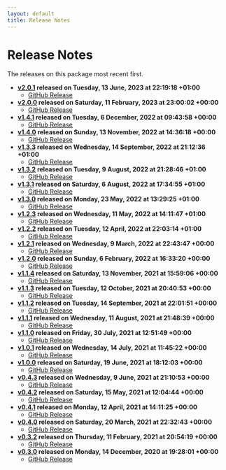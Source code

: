 ```yaml
---
layout: default
title: Release Notes
---
```


# Release Notes

The releases on this package most recent first.

- **[v2.0.1](release-notes-2.0.1.md) released on Tuesday, 13 June, 2023 at 22:19:18 +01:00**
  - [GitHub Release](https://github.com/Stravaig-Projects/Stravaig.Extensions.Logging.Diagnostics/releases/tag/v2.0.1)
- **[v2.0.0](release-notes-2.0.0.md) released on Saturday, 11 February, 2023 at 23:00:02 +00:00**
  - [GitHub Release](https://github.com/Stravaig-Projects/Stravaig.Extensions.Logging.Diagnostics/releases/tag/v2.0.0)
- **[v1.4.1](release-notes-1.4.1.md) released on Tuesday, 6 December, 2022 at 09:43:58 +00:00**
  - [GitHub Release](https://github.com/Stravaig-Projects/Stravaig.Extensions.Logging.Diagnostics/releases/tag/v1.4.1)
- **[v1.4.0](release-notes-1.4.0.md) released on Sunday, 13 November, 2022 at 14:36:18 +00:00**
  - [GitHub Release](https://github.com/Stravaig-Projects/Stravaig.Extensions.Logging.Diagnostics/releases/tag/v1.4.0)
- **[v1.3.3](release-notes-1.3.3.md) released on Wednesday, 14 September, 2022 at 21:12:36 +01:00**
  - [GitHub Release](https://github.com/Stravaig-Projects/Stravaig.Extensions.Logging.Diagnostics/releases/tag/v1.3.3)
- **[v1.3.2](release-notes-1.3.2.md) released on Tuesday, 9 August, 2022 at 21:28:46 +01:00**
  - [GitHub Release](https://github.com/Stravaig-Projects/Stravaig.Extensions.Logging.Diagnostics/releases/tag/v1.3.2)
- **[v1.3.1](release-notes-1.3.1.md) released on Saturday, 6 August, 2022 at 17:34:55 +01:00**
  - [GitHub Release](https://github.com/Stravaig-Projects/Stravaig.Extensions.Logging.Diagnostics/releases/tag/v1.3.1)
- **[v1.3.0](release-notes-1.3.0.md) released on Monday, 23 May, 2022 at 13:29:25 +01:00**
  - [GitHub Release](https://github.com/Stravaig-Projects/Stravaig.Extensions.Logging.Diagnostics/releases/tag/v1.3.0)
- **[v1.2.3](release-notes-1.2.3.md) released on Wednesday, 11 May, 2022 at 14:11:47 +01:00**
  - [GitHub Release](https://github.com/Stravaig-Projects/Stravaig.Extensions.Logging.Diagnostics/releases/tag/v1.2.3)
- **[v1.2.2](release-notes-1.2.2.md) released on Tuesday, 12 April, 2022 at 22:03:14 +01:00**
  - [GitHub Release](https://github.com/Stravaig-Projects/Stravaig.Extensions.Logging.Diagnostics/releases/tag/v1.2.2)
- **[v1.2.1](release-notes-1.2.1.md) released on Wednesday, 9 March, 2022 at 22:43:47 +00:00**
  - [GitHub Release](https://github.com/Stravaig-Projects/Stravaig.Extensions.Logging.Diagnostics/releases/tag/v1.2.1)
- **[v1.2.0](release-notes-1.2.0.md) released on Sunday, 6 February, 2022 at 16:33:20 +00:00**
  - [GitHub Release](https://github.com/Stravaig-Projects/Stravaig.Extensions.Logging.Diagnostics/releases/tag/v1.2.0)
- **[v1.1.4](release-notes-1.1.4.md) released on Saturday, 13 November, 2021 at 15:59:06 +00:00**
  - [GitHub Release](https://github.com/Stravaig-Projects/Stravaig.Extensions.Logging.Diagnostics/releases/tag/v1.1.4)
- **[v1.1.3](release-notes-1.1.3.md) released on Tuesday, 12 October, 2021 at 20:40:53 +00:00**
  - [GitHub Release](https://github.com/Stravaig-Projects/Stravaig.Extensions.Logging.Diagnostics/releases/tag/v1.1.3)
- **[v1.1.2](release-notes-1.1.2.md) released on Tuesday, 14 September, 2021 at 22:01:51 +00:00**
  - [GitHub Release](https://github.com/Stravaig-Projects/Stravaig.Extensions.Logging.Diagnostics/releases/tag/v1.1.2)
- **[v1.1.1](release-notes-1.1.1.md) released on Wednesday, 11 August, 2021 at 21:48:39 +00:00**
  - [GitHub Release](https://github.com/Stravaig-Projects/Stravaig.Extensions.Logging.Diagnostics/releases/tag/v1.1.1)
- **[v1.1.0](release-notes-1.1.0.md) released on Friday, 30 July, 2021 at 12:51:49 +00:00**
  - [GitHub Release](https://github.com/Stravaig-Projects/Stravaig.Extensions.Logging.Diagnostics/releases/tag/v1.1.0)
- **[v1.0.1](release-notes-1.0.1.md) released on Wednesday, 14 July, 2021 at 11:45:22 +00:00**
  - [GitHub Release](https://github.com/Stravaig-Projects/Stravaig.Extensions.Logging.Diagnostics/releases/tag/v1.0.1)
- **[v1.0.0](release-notes-1.0.0.md) released on Saturday, 19 June, 2021 at 18:12:03 +00:00**
  - [GitHub Release](https://github.com/Stravaig-Projects/Stravaig.Extensions.Logging.Diagnostics/releases/tag/v1.0.0)
- **[v0.4.3](release-notes-0.4.3.md) released on Wednesday, 9 June, 2021 at 21:10:53 +00:00**
  - [GitHub Release](https://github.com/Stravaig-Projects/Stravaig.Extensions.Logging.Diagnostics/releases/tag/v0.4.3)
- **[v0.4.2](release-notes-0.4.2.md) released on Saturday, 15 May, 2021 at 12:04:44 +00:00**
  - [GitHub Release](https://github.com/Stravaig-Projects/Stravaig.Extensions.Logging.Diagnostics/releases/tag/v0.4.2)
- **[v0.4.1](release-notes-0.4.1.md) released on Monday, 12 April, 2021 at 14:11:25 +00:00**
  - [GitHub Release](https://github.com/Stravaig-Projects/Stravaig.Extensions.Logging.Diagnostics/releases/tag/v0.4.1)
- **[v0.4.0](release-notes-0.4.0.md) released on Saturday, 20 March, 2021 at 22:32:43 +00:00**
  - [GitHub Release](https://github.com/Stravaig-Projects/Stravaig.Extensions.Logging.Diagnostics/releases/tag/v0.4.0)
- **[v0.3.2](release-notes-0.3.2.md) released on Thursday, 11 February, 2021 at 20:54:19 +00:00**
  - [GitHub Release](https://github.com/Stravaig-Projects/Stravaig.Extensions.Logging.Diagnostics/releases/tag/v0.3.2)
- **[v0.3.0](release-notes-0.3.0.md) released on Monday, 14 December, 2020 at 19:28:01 +00:00**
  - [GitHub Release](https://github.com/Stravaig-Projects/Stravaig.Extensions.Logging.Diagnostics/releases/tag/v0.3.0)
